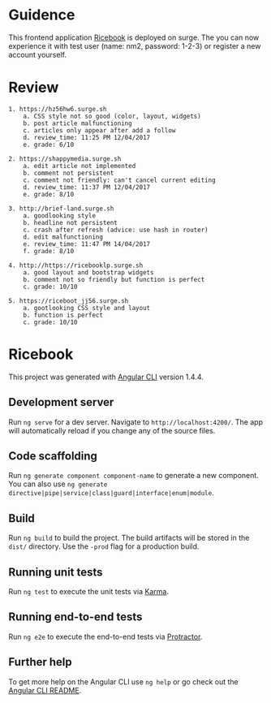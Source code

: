 # Guidence

This frontend application [Ricebook](ricebook233.surge.sh) is deployed on surge. The you can now experience it with test user (name: nm2, password: 1-2-3) or register a new account yourself.

# Review
  	1. https://hz56hw6.surge.sh
  		a. CSS style not so good (color, layout, widgets)
  		b. post article malfunctioning
  		c. articles only appear after add a follow
  		d. review_time: 11:25 PM 12/04/2017
  		e. grade: 6/10

  	2. https://shappymedia.surge.sh
  		a. edit article not implemented
  		b. comment not persistent
  		c. comment not friendly: can't cancel current editing
  		d. review_time: 11:37 PM 12/04/2017
  		e. grade: 8/10

  	3. http://brief-land.surge.sh
  		a. goodlooking style
  		b. headline not persistent
  		c. crash after refresh (advice: use hash in router)
  		d. edit malfunctioning
  		e. review_time: 11:47 PM 14/04/2017
  		f. grade: 8/10

  	4. http://https://ricebooklp.surge.sh
  		a. good layout and bootstrap widgets
  		b. comment not so friendly but function is perfect
  		c. grade: 10/10

  	5. https://riceboot_jj56.surge.sh
  		a. gootlooking CSS style and layout
  		b. function is perfect
  		c. grade: 10/10

# Ricebook

This project was generated with [Angular CLI](https://github.com/angular/angular-cli) version 1.4.4.

## Development server

Run `ng serve` for a dev server. Navigate to `http://localhost:4200/`. The app will automatically reload if you change any of the source files.

## Code scaffolding

Run `ng generate component component-name` to generate a new component. You can also use `ng generate directive|pipe|service|class|guard|interface|enum|module`.

## Build

Run `ng build` to build the project. The build artifacts will be stored in the `dist/` directory. Use the `-prod` flag for a production build.

## Running unit tests

Run `ng test` to execute the unit tests via [Karma](https://karma-runner.github.io).

## Running end-to-end tests

Run `ng e2e` to execute the end-to-end tests via [Protractor](http://www.protractortest.org/).

## Further help

To get more help on the Angular CLI use `ng help` or go check out the [Angular CLI README](https://github.com/angular/angular-cli/blob/master/README.md).
